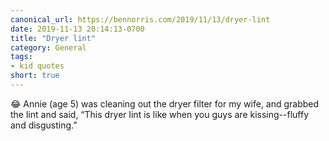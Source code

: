 ```yaml
---
canonical_url: https://bennorris.com/2019/11/13/dryer-lint
date: 2019-11-13 20:14:13-0700
title: "Dryer lint"
category: General
tags:
- kid quotes
short: true
---
```


😂 Annie (age 5) was cleaning out the dryer filter for my wife, and grabbed the lint and said, “This dryer lint is like when you guys are kissing--fluffy and disgusting.”
